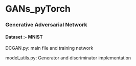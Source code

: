 # GANs_pyTorch

### Generative Adversarial Network
#### Dataset :- MNIST
  DCGAN.py: main file and training network

  model_utils.py: Generator and discriminator implementation
